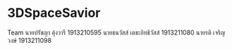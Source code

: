 # 3DSpaceSavior
Team
นายปรัชญา คุ้งวารี              1913210595
นายธนวัสส์ เตชะอิทธิวัสส์         1913211080
นายรติ เจริญวงษ์               1913211098
